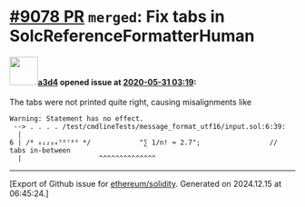 # [\#9078 PR](https://github.com/ethereum/solidity/pull/9078) `merged`: Fix tabs in SolcReferenceFormatterHuman

#### <img src="https://avatars.githubusercontent.com/u/60588784?v=4" width="50">[a3d4](https://github.com/a3d4) opened issue at [2020-05-31 03:19](https://github.com/ethereum/solidity/pull/9078):

The tabs were not printed quite right, causing misalignments like

```
Warning: Statement has no effect.
 --> . . . . /test/cmdlineTests/message_format_utf16/input.sol:6:39:
  |
6 | /* ₀₁₂₃₄⁵⁶⁷⁸⁹ */            "∑ 1/n! ≈ 2.7";                 // tabs in-between
  |                   ^^^^^^^^^^^^^^
```





-------------------------------------------------------------------------------



[Export of Github issue for [ethereum/solidity](https://github.com/ethereum/solidity). Generated on 2024.12.15 at 06:45:24.]
